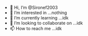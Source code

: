 - 👋 Hi, I’m @Sironef2003
- 👀 I’m interested in ...nothing
- 🌱 I’m currently learning ...idk
- 💞️ I’m looking to collaborate on ...idk
- 📫 How to reach me ...idk

<!---
Sironef2003/Sironef2003 is a ✨ special ✨ repository because its `README.md` (this file) appears on your GitHub profile.
You can click the Preview link to take a look at your changes.
--->
